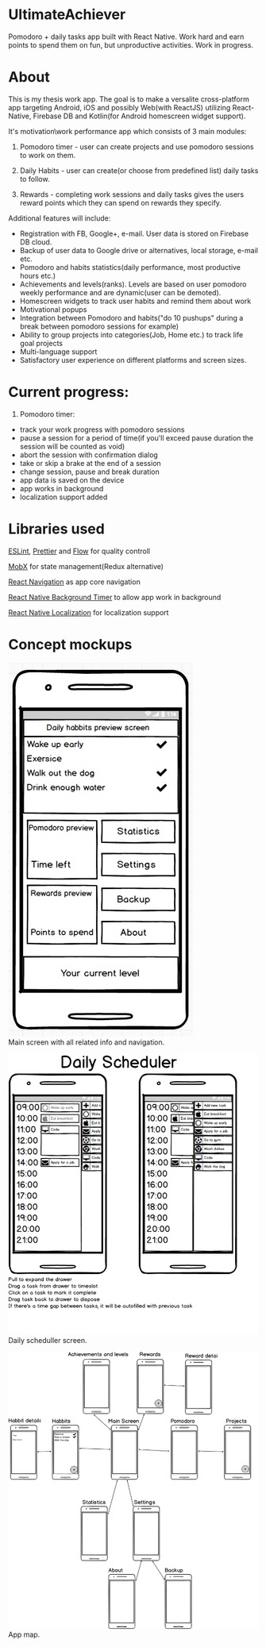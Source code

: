 # UltimateAchiever
Pomodoro + daily tasks app built with React Native. Work hard and earn points to spend them on fun, but unproductive activities. Work in progress.

# About
This is my thesis work app. The goal is to make a versalite cross-platform app targeting Android, iOS and possibly Web(with ReactJS) utilizing React-Native, Firebase DB and Kotlin(for Android homescreen widget support).

It's motivation\work performance app which consists of 3 main modules:

1) Pomodoro timer - user can create projects and use pomodoro sessions to work on them.

2) Daily Habits - user can create(or choose from predefined list) daily tasks to follow.

3) Rewards - completing work sessions and daily tasks gives the users reward points which they can spend on rewards they specify.

 
Additional features will include:
- Registration with FB, Google+, e-mail. User data is stored on Firebase DB cloud.
- Backup of user data to Google drive or alternatives, local storage, e-mail etc.
- Pomodoro and habits statistics(daily performance, most productive hours etc.)
- Achievements and levels(ranks). Levels are based on user pomodoro weekly performance and are dynamic(user can be demoted).
- Homescreen widgets to track user habits and remind them about work
- Motivational popups
- Integration between Pomodoro and habits("do 10 pushups" during a break between pomodoro sessions for example)
- Ability to group projects into categories(Job, Home etc.) to track life goal projects
- Multi-language support
- Satisfactory user experience on different platforms and screen sizes.

# Current progress:
1) Pomodoro timer:
- track your work progress with pomodoro sessions
- pause a session for a period of time(if you'll exceed pause duration the session will be counted as void)
- abort the session with confirmation dialog
- take or skip a brake at the end of a session
- change session, pause and break duration
- app data is saved on the device
- app works in background
- localization support added


# Libraries used
[ESLint](http://eslint.org/), [Prettier](https://github.com/prettier/prettier) and [Flow](https://flow.org/) for quality controll

[MobX](https://mobx.js.org/) for state management(Redux alternative)

[React Navigation](https://reactnavigation.org/) as app core navigation

[React Native Background Timer](https://github.com/ocetnik/react-native-background-timer) to allow app work in background

[React Native Localization](https://github.com/stefalda/ReactNativeLocalization) for localization support

# Concept mockups
![Alt tag](/assets/mainscreen_concept.png?raw=true "Main screen with all related info and navigation")
</br>
Main screen with all related info and navigation.

![Alt tag](/assets/dailyscheduler.png?raw=true "Daily scheduller screen")
</br>
Daily scheduller screen.

![Alt text](/assets/map.png?raw=true "App map")
</br>
App map.
